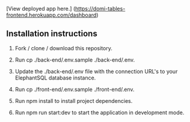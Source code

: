 [View deployed app here.] (https://domi-tables-frontend.herokuapp.com/dashboard)


## Installation instructions

1. Fork / clone / download this repository.

2. Run cp ./back-end/.env.sample ./back-end/.env.

3. Update the ./back-end/.env file with the connection URL's to your ElephantSQL database instance.

4. Run cp ./front-end/.env.sample ./front-end/.env.

5. Run npm install to install project dependencies.

6. Run npm run start:dev to start the application in development mode.